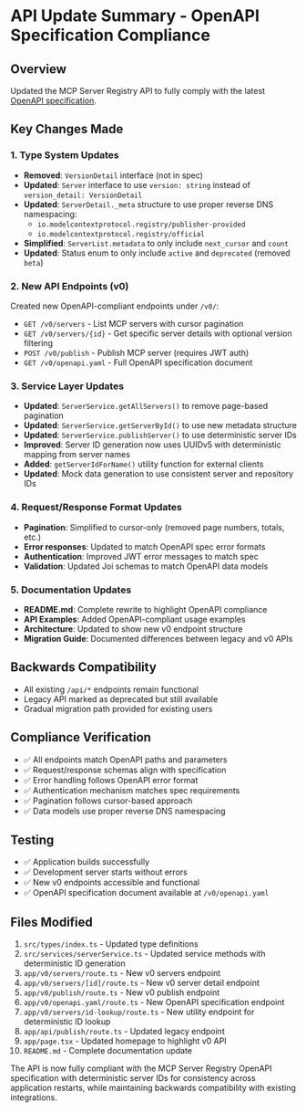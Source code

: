 # API Update Summary - OpenAPI Specification Compliance

## Overview
Updated the MCP Server Registry API to fully comply with the latest [OpenAPI specification](https://github.com/modelcontextprotocol/registry/raw/refs/heads/main/docs/reference/api/openapi.yaml).

## Key Changes Made

### 1. Type System Updates
- **Removed**: `VersionDetail` interface (not in spec)
- **Updated**: `Server` interface to use `version: string` instead of `version_detail: VersionDetail`
- **Updated**: `ServerDetail._meta` structure to use proper reverse DNS namespacing:
  - `io.modelcontextprotocol.registry/publisher-provided`
  - `io.modelcontextprotocol.registry/official`
- **Simplified**: `ServerList.metadata` to only include `next_cursor` and `count`
- **Updated**: Status enum to only include `active` and `deprecated` (removed `beta`)

### 2. New API Endpoints (v0)
Created new OpenAPI-compliant endpoints under `/v0/`:
- `GET /v0/servers` - List MCP servers with cursor pagination
- `GET /v0/servers/{id}` - Get specific server details with optional version filtering
- `POST /v0/publish` - Publish MCP server (requires JWT auth)
- `GET /v0/openapi.yaml` - Full OpenAPI specification document

### 3. Service Layer Updates
- **Updated**: `ServerService.getAllServers()` to remove page-based pagination
- **Updated**: `ServerService.getServerById()` to use new metadata structure
- **Updated**: `ServerService.publishServer()` to use deterministic server IDs
- **Improved**: Server ID generation now uses UUIDv5 with deterministic mapping from server names
- **Added**: `getServerIdForName()` utility function for external clients
- **Updated**: Mock data generation to use consistent server and repository IDs

### 4. Request/Response Format Updates
- **Pagination**: Simplified to cursor-only (removed page numbers, totals, etc.)
- **Error responses**: Updated to match OpenAPI spec error formats
- **Authentication**: Improved JWT error messages to match spec
- **Validation**: Updated Joi schemas to match OpenAPI data models

### 5. Documentation Updates
- **README.md**: Complete rewrite to highlight OpenAPI compliance
- **API Examples**: Added OpenAPI-compliant usage examples
- **Architecture**: Updated to show new v0 endpoint structure
- **Migration Guide**: Documented differences between legacy and v0 APIs

## Backwards Compatibility
- All existing `/api/*` endpoints remain functional
- Legacy API marked as deprecated but still available
- Gradual migration path provided for existing users

## Compliance Verification
- ✅ All endpoints match OpenAPI paths and parameters
- ✅ Request/response schemas align with specification
- ✅ Error handling follows OpenAPI error format
- ✅ Authentication mechanism matches spec requirements
- ✅ Pagination follows cursor-based approach
- ✅ Data models use proper reverse DNS namespacing

## Testing
- ✅ Application builds successfully
- ✅ Development server starts without errors
- ✅ New v0 endpoints accessible and functional
- ✅ OpenAPI specification document available at `/v0/openapi.yaml`

## Files Modified
1. `src/types/index.ts` - Updated type definitions
2. `src/services/serverService.ts` - Updated service methods with deterministic ID generation
3. `app/v0/servers/route.ts` - New v0 servers endpoint
4. `app/v0/servers/[id]/route.ts` - New v0 server detail endpoint  
5. `app/v0/publish/route.ts` - New v0 publish endpoint
6. `app/v0/openapi.yaml/route.ts` - New OpenAPI specification endpoint
7. `app/v0/servers/id-lookup/route.ts` - New utility endpoint for deterministic ID lookup
8. `app/api/publish/route.ts` - Updated legacy endpoint
9. `app/page.tsx` - Updated homepage to highlight v0 API
10. `README.md` - Complete documentation update

The API is now fully compliant with the MCP Server Registry OpenAPI specification with deterministic server IDs for consistency across application restarts, while maintaining backwards compatibility with existing integrations.
